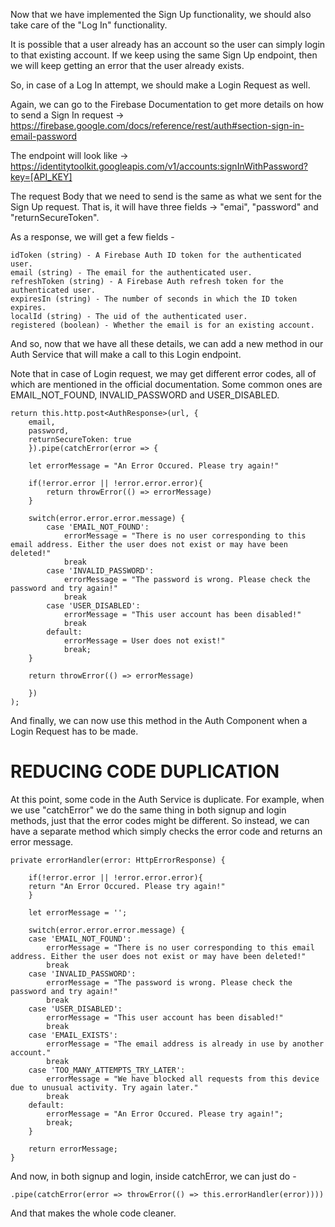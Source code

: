 Now that we have implemented the Sign Up functionality, we should also take care of the "Log In" functionality.

It is possible that a user already has an account so the user can simply login to that existing account. If we keep using the same Sign Up endpoint, then we will keep getting an error that the user already exists.

So, in case of a Log In attempt, we should make a Login Request as well.

Again, we can go to the Firebase Documentation to get more details on how to send a Sign In request -> https://firebase.google.com/docs/reference/rest/auth#section-sign-in-email-password


The endpoint will look like -> https://identitytoolkit.googleapis.com/v1/accounts:signInWithPassword?key=[API_KEY]

The request Body that we need to send is the same as what we sent for the Sign Up request. That is, it will have three fields -> "emai", "password" and "returnSecureToken".

As a response, we will get a few fields - 

    idToken (string) - A Firebase Auth ID token for the authenticated user.
    email (string) - The email for the authenticated user.
    refreshToken (string) - A Firebase Auth refresh token for the authenticated user.
    expiresIn (string) - The number of seconds in which the ID token expires.
    localId (string) - The uid of the authenticated user.
    registered (boolean) - Whether the email is for an existing account.

And so, now that we have all these details, we can add a new method in our Auth Service that will make a call to this Login endpoint.

Note that in case of Login request, we may get different error codes, all of which are mentioned in the official documentation. Some common ones are EMAIL_NOT_FOUND, INVALID_PASSWORD and USER_DISABLED.

    return this.http.post<AuthResponse>(url, {
        email,
        password,
        returnSecureToken: true
        }).pipe(catchError(error => {

        let errorMessage = "An Error Occured. Please try again!"

        if(!error.error || !error.error.error){
            return throwError(() => errorMessage)
        }

        switch(error.error.error.message) {
            case 'EMAIL_NOT_FOUND':
                errorMessage = "There is no user corresponding to this email address. Either the user does not exist or may have been deleted!"
                break
            case 'INVALID_PASSWORD':
                errorMessage = "The password is wrong. Please check the password and try again!"
                break
            case 'USER_DISABLED':
                errorMessage = "This user account has been disabled!"
                break
            default:
                errorMessage = User does not exist!"
                break;
        }

        return throwError(() => errorMessage)

        })
    );

And finally, we can now use this method in the Auth Component when a Login Request has to be made.

# REDUCING CODE DUPLICATION

At this point, some code in the Auth Service is duplicate. For example, when we use "catchError" we do the same thing in both signup and login methods, just that the error codes might be different. So instead, we can have a separate method which simply checks the error code and returns an error message.


    private errorHandler(error: HttpErrorResponse) {

        if(!error.error || !error.error.error){
        return "An Error Occured. Please try again!"
        }

        let errorMessage = '';

        switch(error.error.error.message) {
        case 'EMAIL_NOT_FOUND':
            errorMessage = "There is no user corresponding to this email address. Either the user does not exist or may have been deleted!"
            break
        case 'INVALID_PASSWORD':
            errorMessage = "The password is wrong. Please check the password and try again!"
            break
        case 'USER_DISABLED':
            errorMessage = "This user account has been disabled!"
            break
        case 'EMAIL_EXISTS':
            errorMessage = "The email address is already in use by another account."
            break
        case 'TOO_MANY_ATTEMPTS_TRY_LATER':
            errorMessage = "We have blocked all requests from this device due to unusual activity. Try again later."
            break
        default:
            errorMessage = "An Error Occured. Please try again!";
            break;
        }

        return errorMessage;
    }

And now, in both signup and login, inside catchError, we can just do - 

    .pipe(catchError(error => throwError(() => this.errorHandler(error))))

And that makes the whole code cleaner.